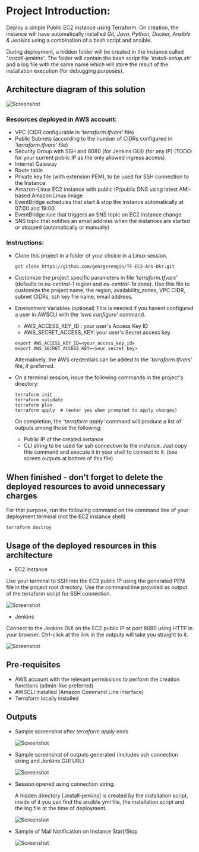 
# Project Introduction:

  Deploy a simple Public EC2 instance using Terraform.
  On creation, the instance will have automatically installed *Git, Java, Python, Docker, Ansible & Jenkins* using a combination of a bash script and ansible.
  
  During deployment, a hidden folder will be created in the instance called *'.install-jenkins'*.
  The folder will contain the bash script file *'install-setup.sh'* and a log file with the same name which will store the result of the installation execution (for debugging purposes).

## Architecture diagram of this solution

![Screenshot](images/architecture-diagram.jpg)

  ### Resources deployed in AWS account:
  
  - VPC (CIDR configurable in *'terraform.tfvars'* file)
  - Public Subnets (according to the number of CIDRs configured in *'terraform.tfvars'* file)
  - Security Group with SSH and 8080 (for Jenkins GUI) (for any IP) (TODO: for your current public IP as the only allowed ingress access)
  - Internet Gateway
  - Route table
  - Private key file (with extension PEM), to be used for SSH connection to the Instance
  - Amazon-Linux EC2 instance with public IP/public DNS using latest AMI-based Amazon Linux image
  - EventBridge schedules that start & stop the instance automatically at 07:00 and 19:00.
  - EventBridge rule that triggers an SNS topic on EC2 instance change
  - SNS topic that notifies an email address when the instances are started or stopped (automatically or manually)

  ### Instructions:
  - Clone this project in a folder of your choice in a Linux session.
    ```shell
    git clone https://github.com/georgezengin/TF-EC2-Ans-Dkr.git
    ```

  - Customize the project specific parameters in file *'terraform.tfvars'* (defaults to *eu-central-1* region and *eu-central-1a* zone).
    Use this file to customize the project name, the region, availability_zones, VPC CIDR, subnet CIDRs, ssh key file name, email address.

  - Environment Variables (optional)
    This is needed if you havent configured a user in AWSCLI with the *'aws configure'* command.
    - AWS_ACCESS_KEY_ID    : your user's Access Key ID
    - AWS_SECRET_ACCESS_KEY: your user's Secret access key.
    ```shell
    export AWS_ACCESS_KEY_ID=<your_access_key_id>
    export AWS_SECRET_ACCESS_KEY=<your_secret_key>
    ```
    Alternatively, the AWS credentials can be added to the *'terraform.tfvars'* file, if preferred.

  - On a terminal session, issue the following commands in the project's directory:
    ```shell  
    terraform init
    terraform validate
    terraform plan
    terraform apply  # (enter yes when prompted to apply changes)
    ```

    On completion, the *'terraform apply'* command will produce a list of outputs among those the following:
    - Public IP of the created instance
    - CLI string to be used for ssh connection to the instance.
      Just copy this command and execute it in your shell to connect to it.
    (see screen outputs at bottom of this file)

  ## When finished - don't forget to delete the deployed resources to avoid unnecessary charges
  For that purpose, run the following command on the command line of your deployment terminal (not the EC2 instance shell)
  ```shell
  terraform destroy
  ```

## Usage of the deployed resources in this architecture

  + EC2 instance

  Use your terminal to SSH into the EC2 public IP using the generated PEM file in the project root directory.
  Use the command line provided as output of the terraform script for SSH connection. 
    
  ![Screenshot](images/ssh-string.png)

  + Jenkins

  Connect to the Jenkins GUI on the EC2 public IP at port 8080 using HTTP in your browser.
  Ctrl-click at the link in the outputs will take you straight to it.
    
  ![Screenshot](images/jenkins-GUI.png)

## Pre-requisites

  + AWS account with the relevant permissions to perform the creation functions (admin-like preferred)
  + AWSCLI installed (Amazon Command Line interface)
  + Terraform locally installed

## Outputs

  + Sample screenshot after *terraform apply* ends

    ![Screenshot](images/finish-script.jpg)

  + Sample screenshot of outputs generated
    (includes ssh connection string and Jenkins GUI URL)

    ![Screenshot](images/list-of-outputs.jpg)

  + Session opened using connection string.
  
    A hidden directory [.install-jenkins] is created by the installation script, inside of it you can find the ansible yml file, the 
    installation script and the log file at the time of deployment.

    ![Screenshot](images/ssh-session.png)

  + Sample of Mail Notification on Instance Start/Stop

    ![Screenshot](images/mail-notification.jpg)

 
